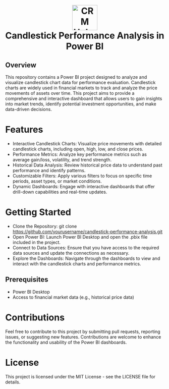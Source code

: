 <h1 align="center">
  <br>
  <a href="https://github.com/Vinteum-Software/integration-crm-hubspot-contacts/blob/main/project_logo.png"><img src="https://github.com/Vinteum-Software/integration-crm-hubspot-contacts/blob/main/project_logo.png" alt="CRM Hubspot" width="80"></a>
  <br>
  Candlestick Performance Analysis in Power BI
  <br>
</h1>

## Overview

This repository contains a Power BI project designed to analyze and visualize candlestick chart data for performance evaluation. Candlestick charts are widely used in financial markets to track and analyze the price movements of assets over time. This project aims to provide a comprehensive and interactive dashboard that allows users to gain insights into market trends, identify potential investment opportunities, and make data-driven decisions.

# Features

- Interactive Candlestick Charts: Visualize price movements with detailed candlestick charts, including open, high, low, and close prices.
- Performance Metrics: Analyze key performance metrics such as average gain/loss, volatility, and trend strength.
- Historical Data Analysis: Review historical price data to understand past performance and identify patterns.
- Customizable Filters: Apply various filters to focus on specific time periods, asset types, or market conditions.
- Dynamic Dashboards: Engage with interactive dashboards that offer drill-down capabilities and real-time updates.

# Getting Started

- Clone the Repository: git clone https://github.com/yourusername/candlestick-performance-analysis.git
- Open Power BI: Launch Power BI Desktop and open the .pbix file included in the project.
- Connect to Data Sources: Ensure that you have access to the required data sources and update the connections as necessary.
- Explore the Dashboards: Navigate through the dashboards to view and interact with the candlestick charts and performance metrics.

## Prerequisites

- Power BI Desktop
- Access to financial market data (e.g., historical price data)

# Contributions

Feel free to contribute to this project by submitting pull requests, reporting issues, or suggesting new features. Contributions are welcome to enhance the functionality and usability of the Power BI dashboards.

# License

This project is licensed under the MIT License - see the LICENSE file for details.
